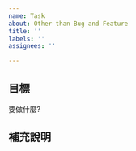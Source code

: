 ```yaml
---
name: Task
about: Other than Bug and Feature
title: ''
labels: ''
assignees: ''

---
```


## 目標
要做什麼?

## 補充說明
